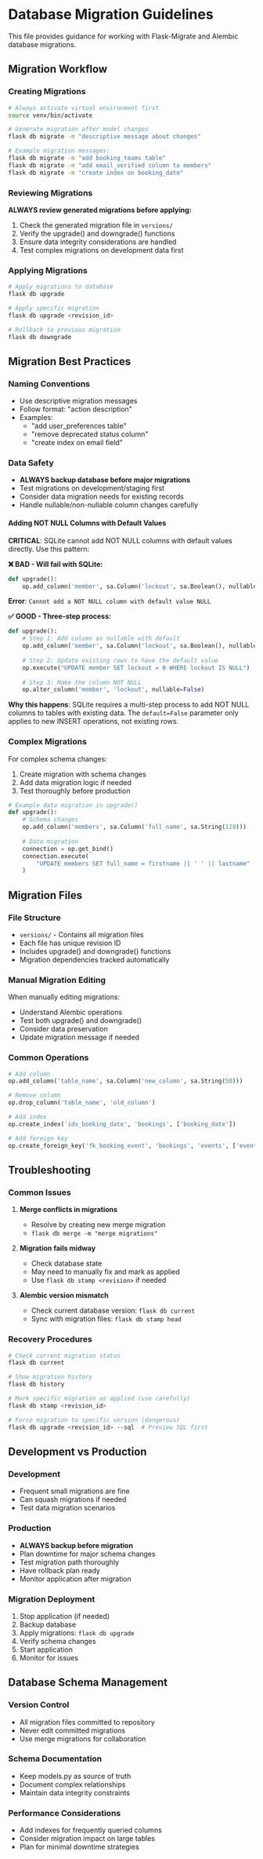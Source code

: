 # Database Migration Guidelines

This file provides guidance for working with Flask-Migrate and Alembic database migrations.

## Migration Workflow

### Creating Migrations
```bash
# Always activate virtual environment first
source venv/bin/activate

# Generate migration after model changes
flask db migrate -m "descriptive message about changes"

# Example migration messages:
flask db migrate -m "add booking_teams table"
flask db migrate -m "add email_verified column to members"
flask db migrate -m "create index on booking_date"
```

### Reviewing Migrations
**ALWAYS review generated migrations before applying:**

1. Check the generated migration file in `versions/`
2. Verify the upgrade() and downgrade() functions
3. Ensure data integrity considerations are handled
4. Test complex migrations on development data first

### Applying Migrations
```bash
# Apply migrations to database
flask db upgrade

# Apply specific migration
flask db upgrade <revision_id>

# Rollback to previous migration
flask db downgrade
```

## Migration Best Practices

### Naming Conventions
- Use descriptive migration messages
- Follow format: "action description"
- Examples:
  - "add user_preferences table"
  - "remove deprecated status column"
  - "create index on email field"

### Data Safety
- **ALWAYS backup database before major migrations**
- Test migrations on development/staging first
- Consider data migration needs for existing records
- Handle nullable/non-nullable column changes carefully

#### Adding NOT NULL Columns with Default Values
**CRITICAL**: SQLite cannot add NOT NULL columns with default values directly. Use this pattern:

**❌ BAD - Will fail with SQLite:**
```python
def upgrade():
    op.add_column('member', sa.Column('lockout', sa.Boolean(), nullable=False, default=False))
```
**Error**: `Cannot add a NOT NULL column with default value NULL`

**✅ GOOD - Three-step process:**
```python
def upgrade():
    # Step 1: Add column as nullable with default
    op.add_column('member', sa.Column('lockout', sa.Boolean(), nullable=True, default=False))
    
    # Step 2: Update existing rows to have the default value
    op.execute("UPDATE member SET lockout = 0 WHERE lockout IS NULL")
    
    # Step 3: Make the column NOT NULL
    op.alter_column('member', 'lockout', nullable=False)
```

**Why this happens**: SQLite requires a multi-step process to add NOT NULL columns to tables with existing data. The `default=False` parameter only applies to new INSERT operations, not existing rows.

### Complex Migrations
For complex schema changes:
1. Create migration with schema changes
2. Add data migration logic if needed
3. Test thoroughly before production

```python
# Example data migration in upgrade()
def upgrade():
    # Schema changes
    op.add_column('members', sa.Column('full_name', sa.String(128)))
    
    # Data migration
    connection = op.get_bind()
    connection.execute(
        "UPDATE members SET full_name = firstname || ' ' || lastname"
    )
```

## Migration Files

### File Structure
- `versions/` - Contains all migration files
- Each file has unique revision ID
- Includes upgrade() and downgrade() functions
- Migration dependencies tracked automatically

### Manual Migration Editing
When manually editing migrations:
- Understand Alembic operations
- Test both upgrade() and downgrade()
- Consider data preservation
- Update migration message if needed

### Common Operations
```python
# Add column
op.add_column('table_name', sa.Column('new_column', sa.String(50)))

# Remove column
op.drop_column('table_name', 'old_column')

# Add index
op.create_index('idx_booking_date', 'bookings', ['booking_date'])

# Add foreign key
op.create_foreign_key('fk_booking_event', 'bookings', 'events', ['event_id'], ['id'])
```

## Troubleshooting

### Common Issues
1. **Merge conflicts in migrations**
   - Resolve by creating new merge migration
   - `flask db merge -m "merge migrations"`

2. **Migration fails midway**
   - Check database state
   - May need to manually fix and mark as applied
   - Use `flask db stamp <revision>` if needed

3. **Alembic version mismatch**
   - Check current database version: `flask db current`
   - Sync with migration files: `flask db stamp head`

### Recovery Procedures
```bash
# Check current migration status
flask db current

# Show migration history
flask db history

# Mark specific migration as applied (use carefully)
flask db stamp <revision_id>

# Force migration to specific version (dangerous)
flask db upgrade <revision_id> --sql  # Preview SQL first
```

## Development vs Production

### Development
- Frequent small migrations are fine
- Can squash migrations if needed
- Test data migration scenarios

### Production
- **ALWAYS backup before migration**
- Plan downtime for major schema changes
- Test migration path thoroughly
- Have rollback plan ready
- Monitor application after migration

### Migration Deployment
1. Stop application (if needed)
2. Backup database
3. Apply migrations: `flask db upgrade`
4. Verify schema changes
5. Start application
6. Monitor for issues

## Database Schema Management

### Version Control
- All migration files committed to repository
- Never edit committed migrations
- Use merge migrations for collaboration

### Schema Documentation
- Keep models.py as source of truth
- Document complex relationships
- Maintain data integrity constraints

### Performance Considerations
- Add indexes for frequently queried columns
- Consider migration impact on large tables
- Plan for minimal downtime strategies